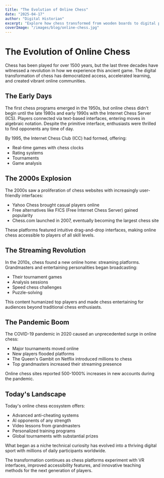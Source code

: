 ```yaml
---
title: "The Evolution of Online Chess"
date: "2025-04-17"
author: "Digital Historian"
excerpt: "Explore how chess transformed from wooden boards to digital platforms, changing the game forever."
coverImage: "/images/blog/online-chess.jpg"
---
```


# The Evolution of Online Chess

Chess has been played for over 1500 years, but the last three decades have witnessed a revolution in how we experience this ancient game. The digital transformation of chess has democratized access, accelerated learning, and created vibrant online communities.

## The Early Days

The first chess programs emerged in the 1950s, but online chess didn't begin until the late 1980s and early 1990s with the Internet Chess Server (ICS). Players connected via text-based interfaces, entering moves in algebraic notation. Despite the primitive interface, enthusiasts were thrilled to find opponents any time of day.

By 1995, the Internet Chess Club (ICC) had formed, offering:
- Real-time games with chess clocks
- Rating systems
- Tournaments
- Game analysis

## The 2000s Explosion

The 2000s saw a proliferation of chess websites with increasingly user-friendly interfaces:
- Yahoo Chess brought casual players online
- Free alternatives like FICS (Free Internet Chess Server) gained popularity
- Chess.com launched in 2007, eventually becoming the largest chess site

These platforms featured intuitive drag-and-drop interfaces, making online chess accessible to players of all skill levels.

## The Streaming Revolution

In the 2010s, chess found a new online home: streaming platforms. Grandmasters and entertaining personalities began broadcasting:
- Their tournament games
- Analysis sessions
- Speed chess challenges
- Puzzle-solving

This content humanized top players and made chess entertaining for audiences beyond traditional chess enthusiasts.

## The Pandemic Boom

The COVID-19 pandemic in 2020 caused an unprecedented surge in online chess:
- Major tournaments moved online
- New players flooded platforms
- The Queen's Gambit on Netflix introduced millions to chess
- Top grandmasters increased their streaming presence

Online chess sites reported 500-1000% increases in new accounts during the pandemic.

## Today's Landscape

Today's online chess ecosystem offers:
- Advanced anti-cheating systems
- AI opponents of any strength
- Video lessons from grandmasters
- Personalized training programs
- Global tournaments with substantial prizes

What began as a niche technical curiosity has evolved into a thriving digital sport with millions of daily participants worldwide.

The transformation continues as chess platforms experiment with VR interfaces, improved accessibility features, and innovative teaching methods for the next generation of players.